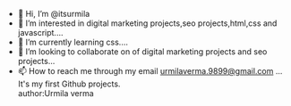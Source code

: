 - 👋 Hi, I’m @itsurmila
- 👀 I’m interested in digital marketing projects,seo projects,html,css and javascript....
- 🌱 I’m currently learning css....
- 💞️ I’m looking to collaborate on of digital marketing projects and seo projects...
- 📫 How to reach me through my email urmilaverma.9899@gmail.com ...
It's my first Github projects.<br>
author:Urmila verma
<!---
itsurmila/itsurmila is a ✨ special ✨ repository because its `README.md` (this file) appears on your GitHub profile.
You can click the Preview link to take a look at your changes.
--->
